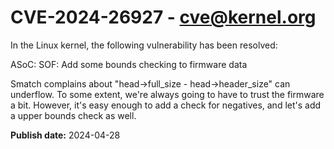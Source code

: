 # CVE-2024-26927 - cve@kernel.org

In the Linux kernel, the following vulnerability has been resolved:

ASoC: SOF: Add some bounds checking to firmware data

Smatch complains about "head->full_size - head->header_size" can
underflow.  To some extent, we're always going to have to trust the
firmware a bit.  However, it's easy enough to add a check for negatives,
and let's add a upper bounds check as well.

**Publish date:** 2024-04-28
